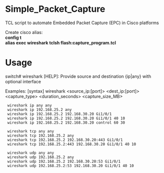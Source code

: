 # Simple_Packet_Capture
TCL script to automate Embedded Packet Capture (EPC) in Cisco platforms

Create cisco alias: </br>
<b>config t</b></br>
<b>alias exec wireshark tclsh flash:capture_program.tcl</b>

# Usage
switch# wireshark 
[HELP]:
Provide source and destination {ip|any} with optional interface

 Examples:
     [syntax] wireshark <protocol> <source_ip:[port]> <dest_ip:[port]> <capture_type> <duration_seconds> <capture_size_MB>

     wireshark ip any any
     wireshark ip 192.168.25.2 any
     wireshark ip 192.168.25.2 192.168.30.20 Gi1/0/1
     wireshark ip 192.168.25.2 192.168.30.20 Gi1/0/1 40 10
     wireshark ip 192.168.25.2 192.168.30.20 control 60 30

     wireshark tcp any any
     wireshark tcp 192.168.25.2 any
     wireshark tcp 192.168.25.2 192.168.30.20:443 Gi1/0/1
     wireshark tcp 192.168.25.2:443 192.168.30.20 Gi1/0/1 40 10

     wireshark udp any any
     wireshark udp 192.168.25.2 any
     wireshark udp 192.168.25.2 192.168.30.20:53 Gi1/0/1
     wireshark udp 192.168.25.2:53 192.168.30.20 Gi1/0/1 40 10
     
     
